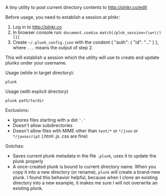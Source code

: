 A tiny utility to post current directory contents to http://plnkr.co/edit

Before usage, you need to establish a session at plnkr:

1. Log in to http://plnkr.co
2. In browser console run: `document.cookie.match(/plnk_session=(\w+)/)[1]`
3. Create `~/.plunk_config.json` with the condent { "auth": { "id": "..." } }, where `...` means the output of step 2.

This will establish a session which the utility will use to create and update plunks under your username.

Usage (while in target directory):
```
plunk 
```

Usage (with explicit directory)
```
plunk path/to/dir
```

Exclusions:
- Ignores files starting with a dot `'.'`
- Doesn't allow subdirectories
- Doesn't allow files with MIME other than `text/*` or `*/json` or `*/javascript` (.html .js .css are fine)

Gotchas:

- Saves current plunk metadata in the file `.plunk`, uses it to update the plunk properly
- A once-created plunk is bound to current directory name. When you copy it into a new directory (or rename), `plunk` will create a brand-new plunk. 
I found this behavior helpful, because when I clone an existing directory into a new example, 
it makes me sure I will not overwrite an existing plunk. 

